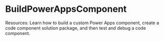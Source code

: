 # BuildPowerAppsComponent
Resources: Learn how to build a custom Power Apps component, create a code component solution package, and then test and debug a code component.
